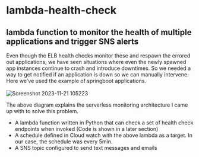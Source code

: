 # lambda-health-check
## lambda function to monitor the health of multiple applications and trigger SNS alerts
Even though the ELB health checks monitor these and respawn the errored out applications, we have seen situations where even the newly spawned app instances continue to crash and introduce downtimes.
So we needed a way to get notified if an application is down so we can manually intervene. Here we've used the example of springboot applications.
<br/>
<br/>
![Screenshot 2023-11-21 105223](https://github.com/warlock601/lambda-health-check/assets/32487715/1f9ae0e7-736e-4b9b-8c63-313371213d4e)

The above diagram explains the serverless monitoring architecture I came up with to solve this problem.

- A lambda function written in Python that can check a set of health check endpoints when invoked (Code is shown in a later section)
- A schedule defined in Cloud watch with the above lambda as a target. In our case, the schedule was every 5min.
- A SNS topic configured to send text messages and emails
